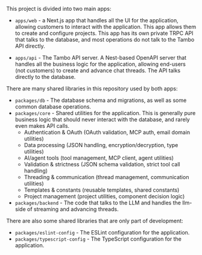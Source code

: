 This project is divided into two main apps:

- `apps/web` - a Next.js app that handles all the UI for the application, allowing customers to interact with the application. This app allows them to create and configure projects. This app has its own private TRPC API that talks to the database, and most operations do not talk to the Tambo API directly.

- `apps/api` - The Tambo API server. A Nest-based OpenAPI server that handles all the business logic for the application, allowing end-users (not customers) to create and advance chat threads. The API talks directly to the database.

There are many shared libraries in this repository used by both apps:

- `packages/db` - The database schema and migrations, as well as some common database operations.
- `packages/core` - Shared utilities for the application. This is generally pure
  business logic that should never interact with the database, and rarely even
  makes API calls.
  - Authentication & OAuth (OAuth validation, MCP auth, email domain utilities)
  - Data processing (JSON handling, encryption/decryption, type utilities)
  - AI/agent tools (tool management, MCP client, agent utilities)
  - Validation & strictness (JSON schema validation, strict tool call handling)
  - Threading & communication (thread management, communication utilities)
  - Templates & constants (reusable templates, shared constants)
  - Project management (project utilities, component decision logic)
- `packages/backend` - The code that talks to the LLM and handles the llm-side of streaming and advancing threads.

There are also some shared libraries that are only part of development:

- `packages/eslint-config` - The ESLint configuration for the application.
- `packages/typescript-config` - The TypeScript configuration for the application.
